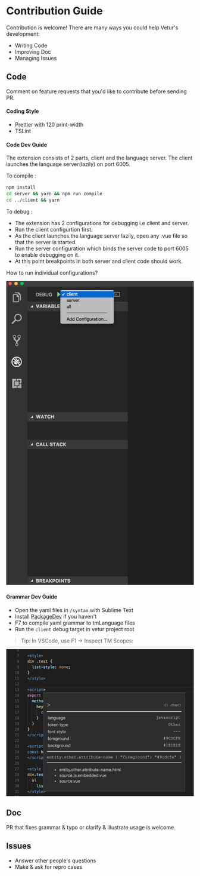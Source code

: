 # Contribution Guide

Contribution is welcome! There are many ways you could help Vetur's development:

- Writing Code
- Improving Doc
- Managing Issues

## Code

Comment on feature requests that you'd like to contribute before sending PR.

#### Coding Style

- Prettier with 120 print-width
- TSLint

#### Code Dev Guide

The extension consists of 2 parts, client and the language server. The client launches the language server(lazily) on port 6005.

To compile :

```bash
npm install
cd server && yarn && npm run compile
cd ../client && yarn
```

To debug :

* The extension has 2 configurations for debugging i.e client and server. 
* Run the client configurtion first. 
* As the client launches the language server lazily, open any .vue file so that the server is started. 
* Run the server configuration which binds the server code to port 6005 to enable debugging on it. 
* At this point breakpoints in both server and client code should work. 

How to run individual configurations?

![Vscode Screenshot](images/debug.png)
 

#### Grammar Dev Guide

- Open the yaml files in `/syntax` with Sublime Text
- Install [PackageDev](https://github.com/SublimeText/PackageDev) if you haven't
- F7 to compile yaml grammar to tmLanguage files
- Run the `client` debug target in vetur project root

> Tip: In VSCode, use F1 -> Inspect TM Scopes:

![scope](./images/scope.png)

## Doc

PR that fixes grammar & typo or clarify & illustrate usage is welcome.

## Issues

- Answer other people's questions
- Make & ask for repro cases